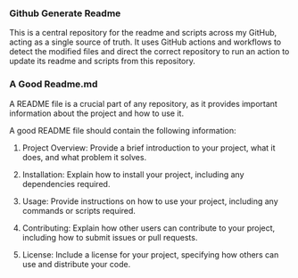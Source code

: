 ### Github Generate Readme

This is a central repository for the readme and scripts across my GitHub, acting as a single source of truth. It uses GitHub actions and workflows to detect the modified files and direct the correct repository to run an action to update its readme and scripts from this repository.

### A Good Readme.md
A README file is a crucial part of any repository, as it provides important information about the project and how to use it.

A good README file should contain the following information:

 1. Project Overview: Provide a brief introduction to your project, what it does, and what problem it solves.

 2. Installation: Explain how to install your project, including any dependencies required.

 3. Usage: Provide instructions on how to use your project, including any commands or scripts required.

 4. Contributing: Explain how other users can contribute to your project, including how to submit issues or pull requests.

 5. License: Include a license for your project, specifying how others can use and distribute your code.
